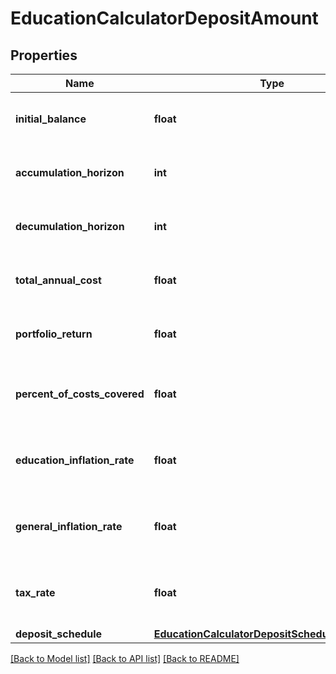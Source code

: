 # EducationCalculatorDepositAmount

## Properties
Name | Type | Description | Notes
------------ | ------------- | ------------- | -------------
**initial_balance** | **float** | The amount currently saved for the goal | 
**accumulation_horizon** | **int** | The amount of years until funds are needed | 
**decumulation_horizon** | **int** | The amount of years funds will be used | 
**total_annual_cost** | **float** | The total annual education cost | 
**portfolio_return** | **float** | The annualized portfolio return | 
**percent_of_costs_covered** | **float** | The desired percent of education costs covered | [optional] 
**education_inflation_rate** | **float** | The inflation rate for education prices | [optional] 
**general_inflation_rate** | **float** | The annualized general inflation rate | [optional] 
**tax_rate** | **float** | The tax rate for withdrawals from the account | [optional] 
**deposit_schedule** | [**EducationCalculatorDepositScheduleNoDepAmt**](EducationCalculatorDepositScheduleNoDepAmt.md) |  | [optional] 

[[Back to Model list]](../README.md#documentation-for-models) [[Back to API list]](../README.md#documentation-for-api-endpoints) [[Back to README]](../README.md)


